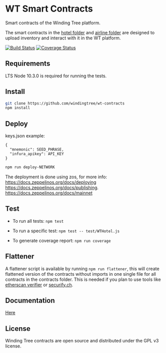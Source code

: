 # WT Smart Contracts

Smart contracts of the Winding Tree platform.

The smart contracts in the [hotel folder](https://github.com/windingtree/wt-contracts/tree/master/contracts/hotel) and [airline folder](https://github.com/windingtree/wt-contracts/tree/master/contracts/airline) are designed to upload inventory and interact with it in the WT platform.

[![Build Status](https://travis-ci.org/windingtree/wt-contracts.svg?branch=master)](https://travis-ci.org/windingtree/wt-contracts)
[![Coverage Status](https://coveralls.io/repos/github/windingtree/wt-contracts/badge.svg?branch=master)](https://coveralls.io/github/windingtree/wt-contracts?branch=master&v=2.0)

## Requirements

LTS Node 10.3.0 is required for running the tests.

## Install

```sh
git clone https://github.com/windingtree/wt-contracts
npm install
```

## Deploy

keys.json example:
```
{
  "mnemonic": SEED_PHRASE,
  "infura_apikey": API_KEY
}
```

```sh
npm run deploy-NETWORK
```

The deployment is done using zos, for more info: https://docs.zeppelinos.org/docs/deploying
https://docs.zeppelinos.org/docs/publishing.
https://docs.zeppelinos.org/docs/mainnet

## Test

* To run all tests: `npm test`

* To run a specific test: `npm test -- test/WTHotel.js`

* To generate coverage report: `npm run coverage`

## Flattener

A flattener script is available by running `npm run flattener`, this will create flattened version of the contracts without imports in one single file for all contracts in the contracts folder. This is needed if you plan to use tools like [etherscan verifier](https://etherscan.io/verifyContract) or [securify.ch](https://securify.ch/).

## Documentation

[Here](https://github.com/windingtree/wt-contracts/tree/master/docs)

## License

Winding Tree contracts are open source and distributed under the GPL v3 license.
